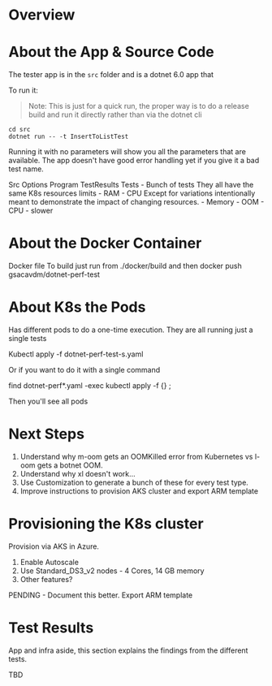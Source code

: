# Overview


# About the App & Source Code
The tester app is in the `src` folder and is a dotnet 6.0 app that 

To run it:
> Note: This is just for a quick run, the proper way is to do a release build and run it directly rather than via the dotnet cli
```
cd src
dotnet run -- -t InsertToListTest
```

Running it with no parameters will show you all the parameters that are available.
The app doesn't have good error handling yet if you give it a bad test name.



Src
 Options
 Program
 TestResults
 Tests - Bunch of tests
   They all have the same K8s resources limits
	- RAM
	- CPU
   Except for variations intentionally meant to demonstrate the impact of changing resources.
        - Memory - OOM
        - CPU - slower

# About the Docker Container
 Docker file
 To build just run from ./docker/build and then docker push gsacavdm/dotnet-perf-test

# About K8s the Pods
 Has different pods to do a one-time execution.
 They are all running just a single tests

 Kubectl apply -f dotnet-perf-test-s.yaml

 Or if you want to do it with a single command
 
 find dotnet-perf*.yaml -exec kubectl apply -f {} \;

 Then you'll see all pods



# Next Steps
1. Understand why m-oom gets an OOMKilled error from Kubernetes vs l-oom gets a botnet OOM.
1. Understand why xl doesn't work...
1. Use Customization to generate a bunch of these for every test type.
1. Improve instructions to provision AKS cluster and export ARM template


# Provisioning the K8s cluster
Provision via AKS in Azure.

1. Enable Autoscale
1. Use Standard_DS3_v2 nodes - 4 Cores, 14 GB memory
1. Other features?

PENDING - Document this better. Export ARM template

# Test Results
App and infra aside, this section explains the findings from the different tests.

TBD
